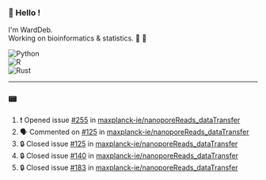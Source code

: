 ### :robot: Hello !

I'm WardDeb.  
Working on bioinformatics & statistics. 🧬 🧪  

![Python](https://img.shields.io/badge/python-3670A0?style=for-the-badge&logo=python&logoColor=ffdd54)  
![R](https://img.shields.io/badge/r-%23276DC3.svg?style=for-the-badge&logo=r&logoColor=white)  
![Rust](https://img.shields.io/badge/rust-%23000000.svg?style=for-the-badge&logo=rust&logoColor=white)  

---

### :pager:

<!--START_SECTION:activity-->
1. ❗ Opened issue [#255](https://github.com/maxplanck-ie/nanoporeReads_dataTransfer/issues/255) in [maxplanck-ie/nanoporeReads_dataTransfer](https://github.com/maxplanck-ie/nanoporeReads_dataTransfer)
2. 🗣 Commented on [#125](https://github.com/maxplanck-ie/nanoporeReads_dataTransfer/issues/125#issuecomment-3183913832) in [maxplanck-ie/nanoporeReads_dataTransfer](https://github.com/maxplanck-ie/nanoporeReads_dataTransfer)
3. 🔒 Closed issue [#125](https://github.com/maxplanck-ie/nanoporeReads_dataTransfer/issues/125) in [maxplanck-ie/nanoporeReads_dataTransfer](https://github.com/maxplanck-ie/nanoporeReads_dataTransfer)
4. 🔒 Closed issue [#140](https://github.com/maxplanck-ie/nanoporeReads_dataTransfer/issues/140) in [maxplanck-ie/nanoporeReads_dataTransfer](https://github.com/maxplanck-ie/nanoporeReads_dataTransfer)
5. 🔒 Closed issue [#183](https://github.com/maxplanck-ie/nanoporeReads_dataTransfer/issues/183) in [maxplanck-ie/nanoporeReads_dataTransfer](https://github.com/maxplanck-ie/nanoporeReads_dataTransfer)
<!--END_SECTION:activity-->

